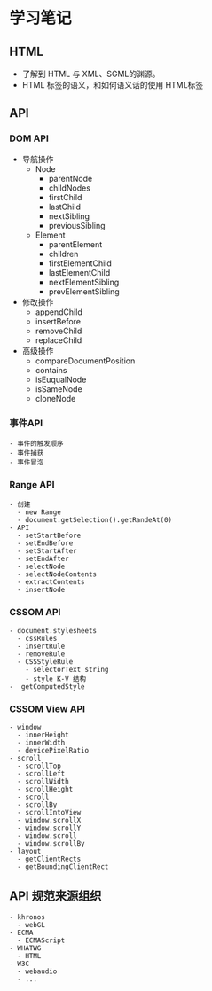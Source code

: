 # 学习笔记

## HTML
- 了解到 HTML 与 XML、SGML的渊源。
- HTML 标签的语义，和如何语义话的使用 HTML标签

## API
### DOM API
 - 导航操作
   - Node
     - parentNode
     - childNodes
     - firstChild
     - lastChild
     - nextSibling
     - previousSibling
   - Element
     - parentElement
     - children
     - firstElementChild
     - lastElementChild
     - nextElementSibling
     - prevElementSibling
 - 修改操作
   - appendChild
   - insertBefore
   - removeChild
   - replaceChild
 - 高级操作
   - compareDocumentPosition
   - contains
   - isEuqualNode
   - isSameNode
   - cloneNode

### 事件API
    - 事件的触发顺序
    - 事件捕获
    - 事件冒泡

### Range API
    - 创建
      - new Range
      - document.getSelection().getRandeAt(0)
    - API
      - setStartBefore
      - setEndBefore
      - setStartAfter
      - setEndAfter
      - selectNode
      - selectNodeContents
      - extractContents
      - insertNode

### CSSOM API
    - document.stylesheets
      - cssRules
      - insertRule
      - removeRule
      - CSSStyleRule
        - selectorText string
        - style K-V 结构
    -  getComputedStyle

### CSSOM View API
    - window
      - innerHeight
      - innerWidth
      - devicePixelRatio
    - scroll
      - scrollTop
      - scrollLeft
      - scrollWidth
      - scrollHeight
      - scroll
      - scrollBy
      - scrollIntoView
      - window.scrollX
      - window.scrollY
      - window.scroll
      - window.scrollBy
    - layout
      - getClientRects
      - getBoundingClientRect

## API 规范来源组织
    - khronos
      - webGL
    - ECMA
      - ECMAScript
    - WHATWG
      - HTML
    - W3C
      - webaudio
      - ...

